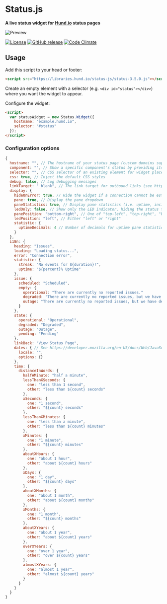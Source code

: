 # Status.js
**A live status widget for [Hund.io](https://hund.io/?ref=oss) status pages**

![Preview](https://libraries.hund.io/status-js/preview.png)

[![License](https://img.shields.io/github/license/hundio/status.js.svg?maxAge=2592000)](https://github.com/hundio/status.js/blob/master/LICENSE) [![GitHub release](https://img.shields.io/github/release/hundio/status.js.svg?maxAge=2592000)](https://github.com/hundio/status.js/releases) [![Code Climate](https://img.shields.io/codeclimate/github/hundio/status.js.svg?maxAge=2592000)](https://codeclimate.com/github/hundio/status.js)


## Usage

Add this script to your head or footer:

```html
<script src="https://libraries.hund.io/status-js/status-3.5.0.js"></script>
```

Create an empty element with a selector (e.g. `<div id="status"></div>`) where you want the widget to appear.

Configure the widget:

```html
<script>
  var statusWidget = new Status.Widget({
    hostname: "example.hund.io",
    selector: "#status"
  });
</script>
```

### Configuration options

```javascript
{
  hostname: "", // The hostname of your status page (custom domains supported)
  component: "", // Show a specific component's status by providing its id
  selector: "", // CSS selector of an existing element for widget placement
  css: true, // Inject the default CSS styles
  debug: false, // Log debugging messages
  linkTarget: "_blank", // The link target for outbound links (see https://developer.mozilla.org/en-US/docs/Web/HTML/Element/a#attr-target)
  display: {
    hideOnError: true, // Hide the widget if a connection cannot be established
    pane: true, // Display the pane dropdown
    paneStatistics: true, // Display pane statistics (i.e. uptime, incident-free streak)
    ledOnly: false, // Show only the LED indicator, hiding the status text
    panePosition: "bottom-right", // One of "top-left", "top-right", "bottom-left", "bottom-right"
    ledPosition: "left", // Either "left" or "right"
    statistic: {
      uptimeDecimals: 4 // Number of decimals for uptime pane statistic
    }
  },
  i18n: {
    heading: "Issues",
    loading: "Loading status...",
    error: "Connection error",
    statistic: {
      streak: "No events for ${duration}!",
      uptime: "${percent}% Uptime"
    },
    issue: {
      scheduled: "Scheduled",
      empty: {
        operational: "There are currently no reported issues."
        degraded: "There are currently no reported issues, but we have detected that at least one component is degraded."
        outage: "There are currently no reported issues, but we have detected outages on at least one component."
      }
    },
    state: {
      operational: "Operational",
      degraded: "Degraded",
      outage: "Outage",
      pending: "Pending"
    },
    linkBack: "View Status Page",
    dates: { // See https://developer.mozilla.org/en-US/docs/Web/JavaScript/Reference/Global_Objects/Date/toLocaleString#Parameters
      locale: "",
      options: {}
    },
    time: {
      distanceInWords: {
        halfAMinute: "half a minute",
        lessThanXSeconds: {
          one: "less than 1 second",
          other: "less than ${count} seconds"
        },
        xSeconds: {
          one: "1 second",
          other: "${count} seconds"
        },
        lessThanXMinutes: {
          one: "less than a minute",
          other: "less than ${count} minutes"
        },
        xMinutes: {
          one: "1 minute",
          other: "${count} minutes"
        },
        aboutXHours: {
          one: "about 1 hour",
          other: "about ${count} hours"
        },
        xDays: {
          one: "1 day",
          other: "${count} days"
        },
        aboutXMonths: {
          one: "about 1 month",
          other: "about ${count} months"
        },
        xMonths: {
          one: "1 month",
          other: "${count} months"
        },
        aboutXYears: {
          one: "about 1 year",
          other: "about ${count} years"
        },
        overXYears: {
          one: "over 1 year",
          other: "over ${count} years"
        },
        almostXYears: {
          one: "almost 1 year",
          other: "almost ${count} years"
        }
      }
    }
  }
}
```
